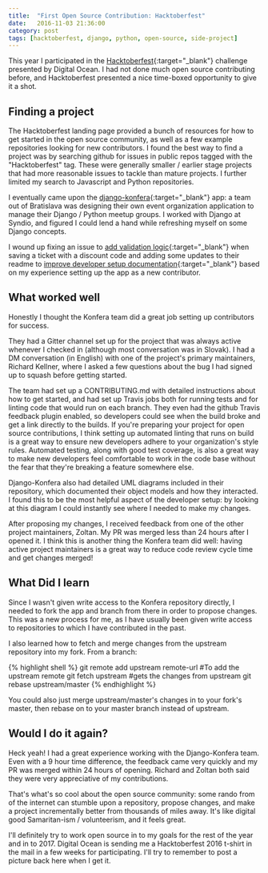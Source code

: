 ```yaml
---
title:  "First Open Source Contribution: Hacktoberfest"
date:   2016-11-03 21:36:00
category: post
tags: [hacktoberfest, django, python, open-source, side-project]
---
```


This year I participated in the [Hacktoberfest][hack]{:target="_blank"} challenge presented by Digital Ocean. I had not done much open source contributing before, and Hacktoberfest presented a nice time-boxed opportunity to give it a shot.

## Finding a project

The Hacktoberfest landing page provided a bunch of resources for how to get started in the open source community, as well as a few example repositories looking for new contributors. I found the best way to find a project was by searching github for issues in public repos tagged with the "Hacktoberfest" tag. These were generally smaller / earlier stage projects that had more reasonable issues to tackle than mature projects. I further limited my search to Javascript and Python repositories.

I eventually came upon the [django-konfera][konfera]{:target="_blank"} app: a team out of Bratislava was designing their own event organization application to manage their Django / Python meetup groups. I worked with Django at Syndio, and figured I could lend a hand while refreshing myself on some Django concepts.

I wound up fixing an issue to [add validation logic][validation]{:target="_blank"} when saving a ticket with a discount code and adding some updates to their readme to [improve developer setup documentation][setup]{:target="_blank"} based on my experience setting up the app as a new contributor.

## What worked well

Honestly I thought the Konfera team did a great job setting up contributors for success.

They had a Gitter channel set up for the project that was always active whenever I checked in (although most conversation was in Slovak). I had a DM conversation (in English) with one of the project's primary maintainers, Richard Kellner, where I asked a few questions about the bug I had signed up to squash before getting started.

The team had set up a CONTRIBUTING.md with detailed instructions about how to get started, and had set up Travis jobs both for running tests and for linting code that would run on each branch. They even had the github Travis feedback plugin enabled, so developers could see when the build broke and get a link directly to the builds. If you're preparing your project for open source contributions, I think setting up automated linting that runs on build is a great way to ensure new developers adhere to your organization's style rules. Automated testing, along with good test coverage, is also a great way to make new developers feel comfortable to work in the code base without the fear that they're breaking a feature somewhere else.

Django-Konfera also had detailed UML diagrams included in their repository, which documented their object models and how they interacted. I found this to be the most helpful aspect of the developer setup: by looking at this diagram I could instantly see where I needed to make my changes.

After proposing my changes, I received feedback from one of the other project maintainers, Zoltan. My PR was merged less than 24 hours after I opened it. I think this is another thing the Konfera team did well: having active project maintainers is a great way to reduce code review cycle time and get changes merged!

## What Did I learn

Since I wasn't given write access to the Konfera repository directly, I needed to fork the app and branch from there in order to propose changes. This was a new process for me, as I have usually been given write access to repositories to which I have contributed in the past.

I also learned how to fetch and merge changes from the upstream repository into my fork. From a branch:

{% highlight shell %}
  git remote add upstream remote-url #To add the upstream remote
  git fetch upstream #gets the changes from upstream
  git rebase upstream/master
{% endhighlight %}

You could also just merge upstream/master's changes in to your fork's master, then rebase on to your master branch instead of upstream.

## Would I do it again?

Heck yeah! I had a great experience working with the Django-Konfera team. Even with a 9 hour time difference, the feedback came very quickly and my PR was merged within 24 hours of opening. Richard and Zoltan both said they were very appreciative of my contributions.

That's what's so cool about the open source community: some rando from of the internet can stumble upon a repository, propose changes, and make a project incrementally better from thousands of miles away. It's like digital good Samaritan-ism / volunteerism, and it feels great.

I'll definitely try to work open source in to my goals for the rest of the year and in to 2017. Digital Ocean is sending me a Hacktoberfest 2016 t-shirt in the mail in a few weeks for participating. I'll try to remember to post a picture back here when I get it.

[hack]: https://hacktoberfest.digitalocean.com/
[konfera]: https://github.com/pyconsk/django-konfera
[validation]: https://github.com/pyconsk/django-konfera/pull/154
[setup]: https://github.com/pyconsk/django-konfera/pull/153
